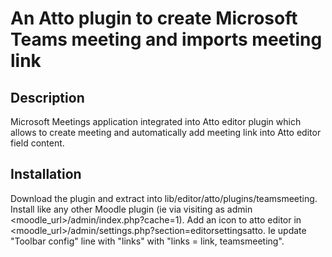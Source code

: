 # An Atto plugin to create Microsoft Teams meeting and imports meeting link

## Description
Microsoft Meetings application integrated into Atto editor plugin which allows to create meeting and automatically add meeting link into Atto editor field content.

## Installation
Download the plugin and extract into lib/editor/atto/plugins/teamsmeeting.
Install like any other Moodle plugin (ie via visiting as admin <moodle_url>/admin/index.php?cache=1).
Add an icon to atto editor in <moodle_url>/admin/settings.php?section=editorsettingsatto. Ie update "Toolbar config" line with "links" with "links = link, teamsmeeting".



